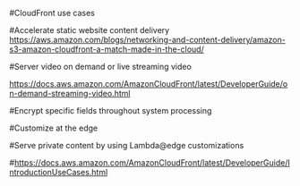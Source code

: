 #CloudFront use cases

#Accelerate static website content delivery
https://aws.amazon.com/blogs/networking-and-content-delivery/amazon-s3-amazon-cloudfront-a-match-made-in-the-cloud/


#Server video on demand or live streaming video

https://docs.aws.amazon.com/AmazonCloudFront/latest/DeveloperGuide/on-demand-streaming-video.html



#Encrypt specific fields throughout system processing 

#Customize at the edge 

#Serve private content by using Lambda@edge customizations 

#https://docs.aws.amazon.com/AmazonCloudFront/latest/DeveloperGuide/IntroductionUseCases.html


